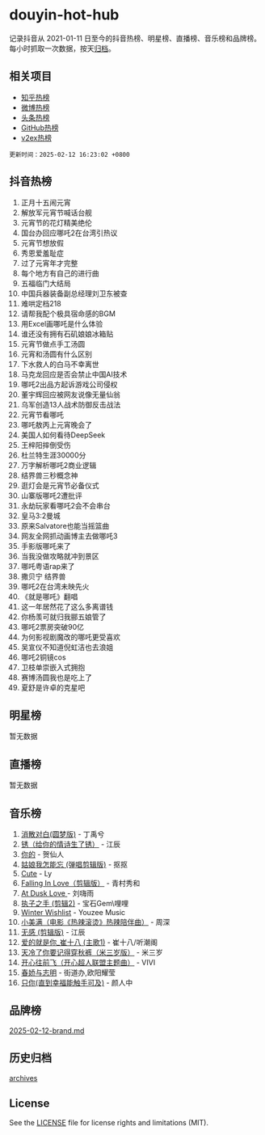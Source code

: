 # douyin-hot-hub

记录抖音从 2021-01-11 日至今的抖音热榜、明星榜、直播榜、音乐榜和品牌榜。每小时抓取一次数据，按天[归档](archives)。

## 相关项目

- [知乎热榜](https://github.com/lonnyzhang423/zhihu-hot-hub)
- [微博热榜](https://github.com/lonnyzhang423/weibo-hot-hub)
- [头条热榜](https://github.com/lonnyzhang423/toutiao-hot-hub)
- [GitHub热榜](https://github.com/lonnyzhang423/github-hot-hub)
- [v2ex热榜](https://github.com/lonnyzhang423/v2ex-hot-hub)


`更新时间：2025-02-12 16:23:02 +0800`

## 抖音热榜

1. 正月十五闹元宵
1. 解放军元宵节喊话台舰
1. 元宵节的花灯精美绝伦
1. 国台办回应哪吒2在台湾引热议
1. 元宵节想放假
1. 秀恩爱羞耻症
1. 过了元宵年才完整
1. 每个地方有自己的进行曲
1. 五福临门大结局
1. 中国兵器装备副总经理刘卫东被查
1. 难哄定档218
1. 请帮我配个极具宿命感的BGM
1. 用Excel画哪吒是什么体验
1. 谁还没有拥有石矶娘娘冰箱贴
1. 元宵节做点手工汤圆
1. 元宵和汤圆有什么区别
1. 下水救人的白马不幸离世
1. 马克龙回应是否会禁止中国AI技术
1. 哪吒2出品方起诉游戏公司侵权
1. 董宇辉回应被网友说像无量仙翁
1. 乌军创造13人战术防御反击战法
1. 元宵节看哪吒
1. 哪吒敖丙上元宵晚会了
1. 美国人如何看待DeepSeek
1. 王梓阳摔倒受伤
1. 杜兰特生涯30000分
1. 万字解析哪吒2商业逻辑
1. 结界兽三秒概念神
1. 逛灯会是元宵节必备仪式
1. 山寨版哪吒2遭批评
1. 永劫玩家看哪吒2会不会串台
1. 皇马3:2曼城
1. 原来Salvatore也能当摇篮曲
1. 网友全网抓动画博主去做哪吒3
1. 手影版哪吒来了
1. 当我没做攻略就冲到景区
1. 哪吒粤语rap来了
1. 撒贝宁 结界兽
1. 哪吒2在台湾未映先火
1. 《就是哪吒》翻唱
1. 这一年居然花了这么多离谱钱
1. 你杨羡可就归我郦五娘管了
1. 哪吒2票房突破90亿
1. 为何影视剧魔改的哪吒更受喜欢
1. 吴宣仪不知道倪虹洁也去浪姐
1. 哪吒2铜镜cos
1. 卫枝单崇嵌入式拥抱
1. 赛博汤圆我也是吃上了
1. 夏舒是许卓的克星吧

## 明星榜

暂无数据

## 直播榜

暂无数据

## 音乐榜

1. [消散对白(圆梦版)](https://sf5-hl-cdn-tos.douyinstatic.com/obj/tos-cn-ve-2774/og4jB5I5IizzoZVAAAzWgBMAsMDWoArfwBOiFs) - 丁禹兮
1. [锈（给你的情诗生了锈）](https://sf5-hl-cdn-tos.douyinstatic.com/obj/tos-cn-ve-2774/o8a1PBtVqIYbPEGK6e5A4egedVMdm3fCIz6bbE) - 江辰
1. [你的](https://sf5-hl-cdn-tos.douyinstatic.com/obj/tos-cn-ve-2774/oYuIeKf42jB7sEV6B2upMdpYAgfrQWj0FeRegh) - 贺仙人
1. [姑娘我怎能忘 (弹唱剪辑版)](https://sf5-hl-cdn-tos.douyinstatic.com/obj/tos-cn-ve-2774/okamwrBGEMz6illuEofAsMV4yzF5tVWbBiA5AI) - 抠抠
1. [Cute](https://sf5-hl-cdn-tos.douyinstatic.com/obj/tos-cn-ve-2774/o4IbIzHWKAAB4wsS5qMBRiiAlEBGTpQRNfFvuo) - Ly
1. [Falling In Love（剪辑版）](https://sf5-hl-cdn-tos.douyinstatic.com/obj/tos-cn-ve-2774/o8ajpA8zzgBPahbBIO8AcKGBLJezFCRd1wfP9f) - 青村秀和
1. [ At Dusk  Love ](https://sf5-hl-cdn-tos.douyinstatic.com/obj/tos-cn-ve-2774/o8CrpCf5CaYgI4ZrtQgMQAFEfuGqNnRSDQAPBc) - 刘嗨雨
1. [执子之手 (剪辑2)](https://sf5-hl-cdn-tos.douyinstatic.com/obj/tos-cn-ve-2774/oUoZLQjCc31XzqsBnBQUNgeKtYPBcgbFDwtfcu) - 宝石Gem\哩哩
1. [Winter Wishlist](https://sf5-hl-cdn-tos.douyinstatic.com/obj/tos-cn-ve-2774/oIIgUOeamCFCVAzxN6MFRLIBlLGpUqQxeeHrLE) - Youzee Music
1. [小美满（电影《热辣滚烫》热辣陪伴曲）](https://sf5-hl-cdn-tos.douyinstatic.com/obj/tos-cn-ve-2774/o0GAn2lSgfZIDUgtevCGDQYnFg4CwnrBaxbTZL) - 周深
1. [无感 (剪辑版)](https://sf5-hl-cdn-tos.douyinstatic.com/obj/tos-cn-ve-2774/o0eIsUzJBDlQaQFC5OFlgbMEZC1TFYBftOBn6p) - 江辰
1. [爱的就是你_崔十八 (主歌1)](https://sf5-hl-cdn-tos.douyinstatic.com/obj/tos-cn-ve-2774/oI5BO5DhFZ6UTcNCnZaOCBLtZ7WIMQGfgnXf5E) - 崔十八/听潮阁
1. [天冷了你要记得穿秋裤（米三岁版）](https://sf3-cdn-tos.douyinstatic.com/obj/tos-cn-ve-2774/oQlIwVIDWiZ6BQilAorS7MA0AgCkQDvcZAdm1) - 米三岁
1. [开心往前飞（开心超人联盟主题曲）](https://sf5-hl-cdn-tos.douyinstatic.com/obj/tos-cn-ve-2774/9d8fb7c82cf1421fb93a9fe925275e0a) - VIVI
1. [春娇与志明](https://sf3-cdn-tos.douyinstatic.com/obj/tos-cn-ve-2774/e530d8fceb7044b39707d7f9ff54add1) - 街道办,欧阳耀莹
1. [只你(直到幸福能触手可及)](https://sf5-hl-cdn-tos.douyinstatic.com/obj/tos-cn-ve-2774/o0lBkRDzFTeaVSUz3ZZSCBVtZ5DIMQGfgmEAuE) - 颜人中

## 品牌榜

[2025-02-12-brand.md](archives/2025-02-12-brand.md)

## 历史归档

[archives](archives)

## License

See the [LICENSE](LICENSE) file for license rights and limitations (MIT).
